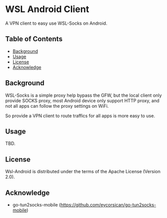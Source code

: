 # WSL Android Client

A VPN client to easy use WSL-Socks on Android.

## Table of Contents

- [Background](#background)
- [Usage](#usage)
- [License](#license)
- [Acknowledge](#acknowledge)

## Background

WSL-Socks is a simple proxy help bypass the GFW, but the local client only provide SOCKS proxy, most Android device only support HTTP proxy, and not all apps can follow the proxy settings on WiFi.

So provide a VPN client to route traffics for all apps is more easy to use.

## Usage

TBD.

## License

Wsl-Android is distributed under the terms of the Apache License (Version 2.0).

## Acknowledge

- go-tun2socks-mobile (https://github.com/eycorsican/go-tun2socks-mobile)

